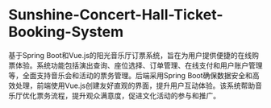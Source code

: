 # Sunshine-Concert-Hall-Ticket-Booking-System
基于Spring Boot和Vue.js的阳光音乐厅订票系统，旨在为用户提供便捷的在线购票体验。系统功能包括演出查询、座位选择、订单管理、在线支付和用户账户管理等，全面支持音乐会和活动的票务管理。后端采用Spring Boot确保数据安全和高效处理，前端使用Vue.js创建友好直观的界面，提升用户互动体验。该系统帮助音乐厅优化票务流程，提升观众满意度，促进文化活动的参与和推广。
